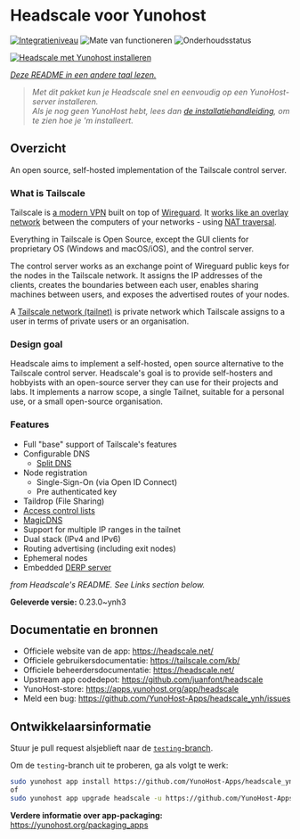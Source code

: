 <!--
NB: Deze README is automatisch gegenereerd door <https://github.com/YunoHost/apps/tree/master/tools/readme_generator>
Hij mag NIET handmatig aangepast worden.
-->

# Headscale voor Yunohost

[![Integratieniveau](https://dash.yunohost.org/integration/headscale.svg)](https://ci-apps.yunohost.org/ci/apps/headscale/) ![Mate van functioneren](https://ci-apps.yunohost.org/ci/badges/headscale.status.svg) ![Onderhoudsstatus](https://ci-apps.yunohost.org/ci/badges/headscale.maintain.svg)

[![Headscale met Yunohost installeren](https://install-app.yunohost.org/install-with-yunohost.svg)](https://install-app.yunohost.org/?app=headscale)

*[Deze README in een andere taal lezen.](./ALL_README.md)*

> *Met dit pakket kun je Headscale snel en eenvoudig op een YunoHost-server installeren.*  
> *Als je nog geen YunoHost hebt, lees dan [de installatiehandleiding](https://yunohost.org/install), om te zien hoe je 'm installeert.*

## Overzicht

An open source, self-hosted implementation of the Tailscale control server.

### What is Tailscale

Tailscale is [a modern VPN](https://tailscale.com/) built on top of
[Wireguard](https://www.wireguard.com/).
It [works like an overlay network](https://tailscale.com/blog/how-tailscale-works/)
between the computers of your networks - using
[NAT traversal](https://tailscale.com/blog/how-nat-traversal-works/).

Everything in Tailscale is Open Source, except the GUI clients for proprietary OS
(Windows and macOS/iOS), and the control server.

The control server works as an exchange point of Wireguard public keys for the
nodes in the Tailscale network. It assigns the IP addresses of the clients,
creates the boundaries between each user, enables sharing machines between users,
and exposes the advertised routes of your nodes.

A [Tailscale network (tailnet)](https://tailscale.com/kb/1136/tailnet/) is private
network which Tailscale assigns to a user in terms of private users or an
organisation.

### Design goal

Headscale aims to implement a self-hosted, open source alternative to the Tailscale
control server.
Headscale's goal is to provide self-hosters and hobbyists with an open-source
server they can use for their projects and labs.
It implements a narrow scope, a single Tailnet, suitable for a personal use, or a small
open-source organisation.

### Features


- Full "base" support of Tailscale's features
- Configurable DNS
  - [Split DNS](https://tailscale.com/kb/1054/dns/#using-dns-settings-in-the-admin-console)
- Node registration
  - Single-Sign-On (via Open ID Connect)
  - Pre authenticated key
- Taildrop (File Sharing)
- [Access control lists](https://tailscale.com/kb/1018/acls/)
- [MagicDNS](https://tailscale.com/kb/1081/magicdns)
- Support for multiple IP ranges in the tailnet
- Dual stack (IPv4 and IPv6)
- Routing advertising (including exit nodes)
- Ephemeral nodes
- Embedded [DERP server](https://tailscale.com/blog/how-tailscale-works/#encrypted-tcp-relays-derp)

*from Headscale's README. See Links section below.*


**Geleverde versie:** 0.23.0~ynh3
## Documentatie en bronnen

- Officiele website van de app: <https://headscale.net/>
- Officiele gebruikersdocumentatie: <https://tailscale.com/kb/>
- Officiele beheerdersdocumentatie: <https://headscale.net/>
- Upstream app codedepot: <https://github.com/juanfont/headscale>
- YunoHost-store: <https://apps.yunohost.org/app/headscale>
- Meld een bug: <https://github.com/YunoHost-Apps/headscale_ynh/issues>

## Ontwikkelaarsinformatie

Stuur je pull request alsjeblieft naar de [`testing`-branch](https://github.com/YunoHost-Apps/headscale_ynh/tree/testing).

Om de `testing`-branch uit te proberen, ga als volgt te werk:

```bash
sudo yunohost app install https://github.com/YunoHost-Apps/headscale_ynh/tree/testing --debug
of
sudo yunohost app upgrade headscale -u https://github.com/YunoHost-Apps/headscale_ynh/tree/testing --debug
```

**Verdere informatie over app-packaging:** <https://yunohost.org/packaging_apps>
